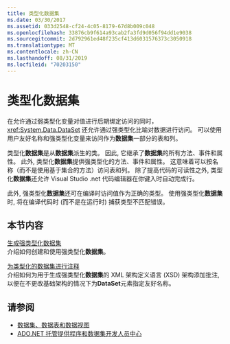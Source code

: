 ```yaml
---
title: 类型化数据集
ms.date: 03/30/2017
ms.assetid: 033d2548-cf24-4c05-8179-67d8b009c048
ms.openlocfilehash: 33876cb9f614a93cab2fa3fd9d056f94dd1e9038
ms.sourcegitcommit: 2d792961ed48f235cf413d6031576373c3050918
ms.translationtype: MT
ms.contentlocale: zh-CN
ms.lasthandoff: 08/31/2019
ms.locfileid: "70203150"
---
```

# <a name="typed-datasets"></a>类型化数据集
在允许通过弱类型化变量对值进行后期绑定访问的同时，<xref:System.Data.DataSet> 还允许通过强类型化比喻对数据进行访问。 可以使用用户友好名称和强类型化变量来访问作为**数据集**一部分的表和列。  
  
 类型化**数据集**是从**数据集**派生的类。 因此, 它继承了**数据集**的所有方法、事件和属性。 此外, 类型化**数据集**提供强类型化的方法、事件和属性。 这意味着可以按名称（而不是使用基于集合的方法）访问表和列。 除了提高代码的可读性之外, 类型化**数据集**还允许 Visual Studio .net 代码编辑器在你键入时自动完成行。  
  
 此外, 强类型化**数据集**还可在编译时访问值作为正确的类型。 使用强类型化**数据集**时, 将在编译代码时 (而不是在运行时) 捕获类型不匹配错误。  
  
## <a name="in-this-section"></a>本节内容  
 [生成强类型化数据集](generating-strongly-typed-datasets.md)  
 介绍如何创建和使用强类型化**数据集**。  
  
 [为类型化的数据集进行注释](annotating-typed-datasets.md)  
 介绍如何为用于生成强类型化**数据集**的 XML 架构定义语言 (XSD) 架构添加批注, 以便在不更改基础架构的情况下为**DataSet**元素指定友好名称。  
  
## <a name="see-also"></a>请参阅

- [数据集、数据表和数据视图](index.md)
- [ADO.NET 托管提供程序和数据集开发人员中心](https://go.microsoft.com/fwlink/?LinkId=217917)
